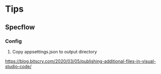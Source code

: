 







# Tips

## Specflow



### Config

1) Copy appsettings.json to output directory

https://blog.bitscry.com/2020/03/05/publishing-additional-files-in-visual-studio-code/





